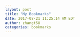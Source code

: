 ```yaml
---
layout: post
title: "My Bookmarks"
date: 2017-08-21 11:25:14 AM EDT
author: zhangt58
categories: bookmarks
---
```



